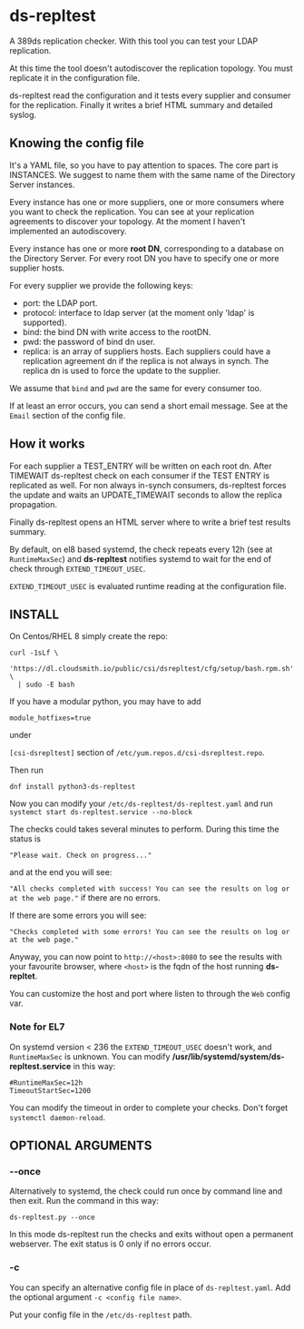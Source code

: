 # ds-repltest
A 389ds replication checker. With this tool you can test your LDAP replication.

At this time the tool doesn't autodiscover the replication topology. You must
replicate it in the configuration file.

ds-repltest read the configuration and it tests every supplier and consumer for the replication.
Finally it writes a brief HTML summary and detailed syslog.

## Knowing the config file
It's a YAML file, so you have to pay attention to spaces.
The core part is INSTANCES. We suggest to name them with the same name of the Directory Server instances.

Every instance has one or more suppliers, one or more consumers where you want to check the replication.
You can see at your replication agreements to discover your topology. At the moment I haven't implemented an autodiscovery.

Every instance has one or more **root DN**, corresponding to a database on the Directory Server.
For every root DN you have to specify one or more supplier hosts.

For every supplier we provide the following keys:
- port: the LDAP port.
- protocol: interface to ldap server (at the moment only 'ldap' is supported).
- bind: the bind DN with write access to the rootDN.
- pwd: the password of bind dn user.
- replica: is an array of suppliers hosts. Each suppliers could have a replication agreement dn if the replica is not always in synch. The replica dn is used to force the update to the supplier.

We assume that `bind` and `pwd` are the same for every consumer too.

If at least an error occurs, you can send a short email message. See at  the `Email` section of the config file.

## How it works
For each supplier a TEST_ENTRY will be written on each root dn. After TIMEWAIT ds-repltest check on each consumer if the TEST ENTRY is replicated as well.
For non always in-synch consumers, ds-repltest forces the update and waits an UPDATE_TIMEWAIT seconds to allow the replica propagation.

Finally ds-repltest opens an HTML server where to write a brief test results summary.

By default, on el8 based systemd, the check repeats every 12h (see at `RuntimeMaxSec`) and **ds-repltest** notifies systemd to wait for the end of check through `EXTEND_TIMEOUT_USEC`.

`EXTEND_TIMEOUT_USEC` is evaluated runtime reading at the configuration file.

## INSTALL
On Centos/RHEL 8 simply create the repo:

```
curl -1sLf \
  'https://dl.cloudsmith.io/public/csi/dsrepltest/cfg/setup/bash.rpm.sh' \
  | sudo -E bash
```

If you have a modular python, you may have to add

`module_hotfixes=true`

under

`[csi-dsrepltest]` section of `/etc/yum.repos.d/csi-dsrepltest.repo`.

Then run

`dnf install python3-ds-repltest`

Now you can modify your `/etc/ds-repltest/ds-repltest.yaml` and run `systemct start ds-repltest.service --no-block`

The checks could takes several minutes to perform. During this time the status is

`"Please wait. Check on progress..."`

and at the end you will see:

`"All checks completed with success! You can see the results on log or at the web page."` if there are no errors.

If there are some errors you will see:

`"Checks completed with some errors! You can see the results on log or at the web page."`

Anyway, you can now point to `http://<host>:8080` to see the results with your favourite browser, where `<host>` is the fqdn of the host running **ds-repltet**.

You can customize the host and port where listen to through the `Web` config var.



### Note for EL7
On systemd version < 236 the `EXTEND_TIMEOUT_USEC` doesn't work, and `RuntimeMaxSec` is unknown.
You can modify **/usr/lib/systemd/system/ds-repltest.service** in this way:
```
#RuntimeMaxSec=12h
TimeoutStartSec=1200
```
You can modify the timeout in order to complete your checks.
Don't forget `systemctl daemon-reload`.

## OPTIONAL ARGUMENTS
### --once
Alternatively to systemd, the check could run once by command line and then exit. Run the command in this way:

    ds-repltest.py --once

In this mode ds-repltest run the checks and exits without open a permanent webserver. The exit status is 0 only if no errors occur.

### -c <alt config file>
You can specify an alternative config file in place of `ds-repltest.yaml`. Add the optional argument `-c <config file name>`.

Put your config file in the `/etc/ds-repltest` path.
